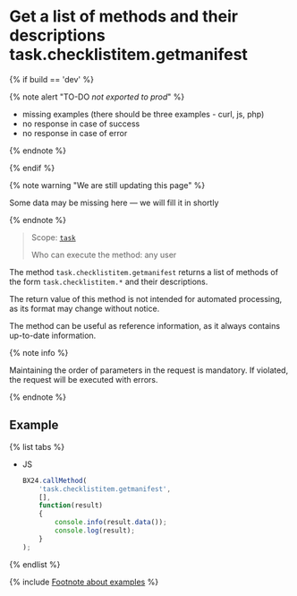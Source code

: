 # Get a list of methods and their descriptions task.checklistitem.getmanifest

{% if build == 'dev' %}

{% note alert "TO-DO _not exported to prod_" %}

- missing examples (there should be three examples - curl, js, php)
- no response in case of success
- no response in case of error

{% endnote %}

{% endif %}

{% note warning "We are still updating this page" %}

Some data may be missing here — we will fill it in shortly

{% endnote %}

> Scope: [`task`](../../scopes/permissions.md)
>
> Who can execute the method: any user

The method `task.checklistitem.getmanifest` returns a list of methods of the form `task.checklistitem.*` and their descriptions.

The return value of this method is not intended for automated processing, as its format may change without notice.

The method can be useful as reference information, as it always contains up-to-date information.

{% note info %}

Maintaining the order of parameters in the request is mandatory. If violated, the request will be executed with errors.

{% endnote %}

## Example

{% list tabs %}

- JS

    ```js
    BX24.callMethod(
        'task.checklistitem.getmanifest',
        [],
        function(result)
        {
            console.info(result.data());
            console.log(result);
        }
    );
    ```

{% endlist %}

{% include [Footnote about examples](../../../_includes/examples.md) %}
